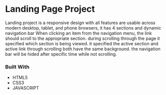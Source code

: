 # Landing Page Project
Landing project is a responsive design with all features are usable across modern desktop, tablet, and phone browsers, it has 4 sections and dynamic navigation bar When clicking an item from the navigation menu, the link should scroll to the appropriate section. during scrolling through the page it specified which section is being viewed. it specified the active section and active link through scrolling both have the same background. the navigation bar will be hided after specific time while not scrolling.

### Built With
* HTML5
* CSS3
* JAVASCRIPT




